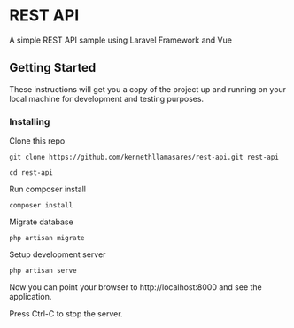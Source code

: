 # REST API

A simple REST API sample using Laravel Framework and Vue

## Getting Started

These instructions will get you a copy of the project up and running on your local machine for development and testing purposes.

### Installing

Clone this repo

```
git clone https://github.com/kennethllamasares/rest-api.git rest-api
```

```
cd rest-api
```

Run composer install

```
composer install
```

Migrate database

```
php artisan migrate
```

Setup development server

```
php artisan serve
```

Now you can point your browser to http://localhost:8000 and see the application.

Press Ctrl-C to stop the server.